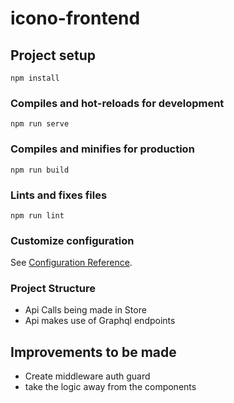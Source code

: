 # icono-frontend

## Project setup
```
npm install
```

### Compiles and hot-reloads for development
```
npm run serve
```

### Compiles and minifies for production
```
npm run build
```

### Lints and fixes files
```
npm run lint
```

### Customize configuration
See [Configuration Reference](https://cli.vuejs.org/config/).




### Project Structure

- Api Calls being made in Store
- Api makes use of Graphql endpoints 


## Improvements to be made
 - Create middleware auth guard 
 - take the logic away from the components